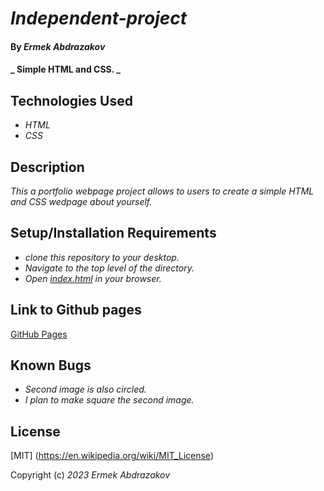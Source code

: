 # _Independent-project_

#### By _**Ermek Abdrazakov**_

#### _ Simple HTML and CSS. _

## Technologies Used

* _HTML_
* _CSS_

## Description

_This a portfolio webpage project allows to users to create a simple HTML and CSS wedpage about yourself._

## Setup/Installation Requirements

* _clone this repository to your desktop._
* _Navigate to the top level of the directory._
* _Open [index.html](https://github.com/Eabdrazakov/Independent-project/blob/main/index.html) in your browser._

## Link to Github pages

[GitHub Pages](https://github.com/Eabdrazakov?tab=repositories)

## Known Bugs

* _Second image is also circled._
* _I plan to make square the second image._

## License

[MIT] (https://en.wikipedia.org/wiki/MIT_License)

Copyright (c) _2023_ _Ermek Abdrazakov_